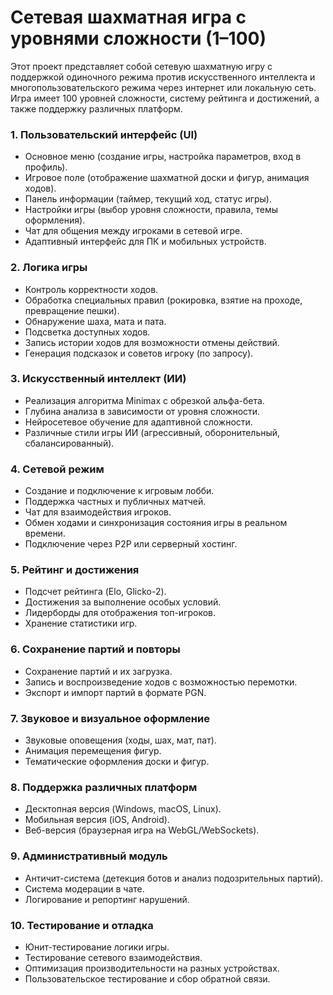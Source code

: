 # Сетевая шахматная игра с уровнями сложности (1–100)

Этот проект представляет собой сетевую шахматную игру с поддержкой одиночного режима против искусственного интеллекта и многопользовательского режима через интернет или локальную сеть. Игра имеет 100 уровней сложности, систему рейтинга и достижений, а также поддержку различных платформ.

### 1. Пользовательский интерфейс (UI)
- Основное меню (создание игры, настройка параметров, вход в профиль).
- Игровое поле (отображение шахматной доски и фигур, анимация ходов).
- Панель информации (таймер, текущий ход, статус игры).
- Настройки игры (выбор уровня сложности, правила, темы оформления).
- Чат для общения между игроками в сетевой игре.
- Адаптивный интерфейс для ПК и мобильных устройств.

### 2. Логика игры
- Контроль корректности ходов.
- Обработка специальных правил (рокировка, взятие на проходе, превращение пешки).
- Обнаружение шаха, мата и пата.
- Подсветка доступных ходов.
- Запись истории ходов для возможности отмены действий.
- Генерация подсказок и советов игроку (по запросу).

### 3. Искусственный интеллект (ИИ)
- Реализация алгоритма Minimax с обрезкой альфа-бета.
- Глубина анализа в зависимости от уровня сложности.
- Нейросетевое обучение для адаптивной сложности.
- Различные стили игры ИИ (агрессивный, оборонительный, сбалансированный).

### 4. Сетевой режим
- Создание и подключение к игровым лобби.
- Поддержка частных и публичных матчей.
- Чат для взаимодействия игроков.
- Обмен ходами и синхронизация состояния игры в реальном времени.
- Подключение через P2P или серверный хостинг.

### 5. Рейтинг и достижения
- Подсчет рейтинга (Elo, Glicko-2).
- Достижения за выполнение особых условий.
- Лидерборды для отображения топ-игроков.
- Хранение статистики игр.

### 6. Сохранение партий и повторы
- Сохранение партий и их загрузка.
- Запись и воспроизведение ходов с возможностью перемотки.
- Экспорт и импорт партий в формате PGN.

### 7. Звуковое и визуальное оформление
- Звуковые оповещения (ходы, шах, мат, пат).
- Анимация перемещения фигур.
- Тематические оформления доски и фигур.

### 8. Поддержка различных платформ
- Десктопная версия (Windows, macOS, Linux).
- Мобильная версия (iOS, Android).
- Веб-версия (браузерная игра на WebGL/WebSockets).

### 9. Административный модуль
- Античит-система (детекция ботов и анализ подозрительных партий).
- Система модерации в чате.
- Логирование и репортинг нарушений.

### 10. Тестирование и отладка
- Юнит-тестирование логики игры.
- Тестирование сетевого взаимодействия.
- Оптимизация производительности на разных устройствах.
- Пользовательское тестирование и сбор обратной связи.
